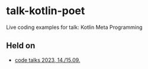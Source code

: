# talk-kotlin-poet

Live coding examples for talk: Kotlin Meta Programming




## Held on

* [code talks 2023, 14./15.09.](https://codetalks.de/program)

